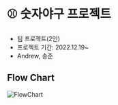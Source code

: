 # ⚾️ 숫자야구 프로젝트

- 팀 프로젝트(2인)
- 프로젝트 기간: 2022.12.19~
- Andrew, 송준
## Flow Chart

![FlowChart](https://user-images.githubusercontent.com/45560895/208592877-5a37d55c-32c2-4af1-891a-3811fcb52408.png)
